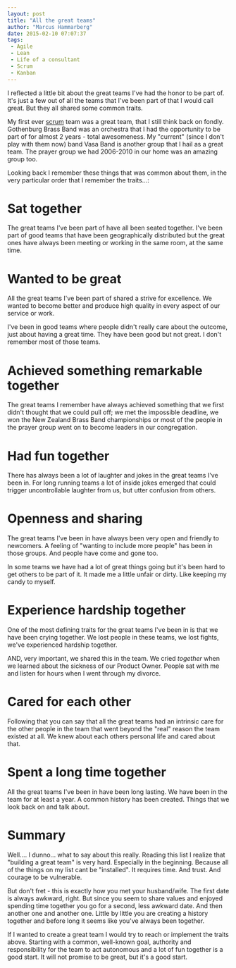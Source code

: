 ```yaml
---
layout: post
title: "All the great teams"
author: "Marcus Hammarberg"
date: 2015-02-10 07:07:37
tags:
 - Agile
 - Lean
 - Life of a consultant
 - Scrum
 - Kanban
---
```


I reflected a little bit about the great teams I've had the honor to be part of. It's just a few out of all the teams that I've been part of that I would call great. But they all shared some common traits.

My first ever [scrum](http://en.wikipedia.org/wiki/Scrum_%28software_development%29) team was a great team, that I still think back on fondly. Gothenburg Brass Band was an orchestra that I had the opportunity to be part of for almost 2 years - total awesomeness. My "current" (since I don't play with them now) band Vasa Band is another group that I hail as a great team. The prayer group we had 2006-2010 in our home was an amazing group too.

Looking back I remember these things that was common about them, in the very particular order that I remember the traits...:

<a name='more'></a>

# Sat together
The great teams I've been part of have all been seated together. I've been part of good teams that have been geographically distributed but the great ones have always been meeting or working in the same room, at the same time.

# Wanted to be great
All the great teams I've been part of shared a strive for excellence. We wanted to become better and produce high quality in every aspect of our service or work.

I've been in good teams where people didn't really care about the outcome, just about having a great time. They have been good but not great. I don't remember most of those teams.

# Achieved something remarkable together
The great teams I remember have always achieved something that we first didn't thought that we could pull off; we met the impossible deadline, we won the New Zealand Brass Band championships or most of the people in the prayer group went on to become leaders in our congregation.

# Had fun together
There has always been a lot of laughter and jokes in the great teams I've been in. For long running teams a lot of inside jokes emerged that could trigger uncontrollable laughter from us, but utter confusion from others.

# Openness and sharing
The great teams I've been in have always been very open and friendly to newcomers. A feeling of "wanting to include more people" has been in those groups. And people have come and gone too.

In some teams we have had a lot of great things going but it's been hard to get others to be part of it. It made me a little unfair or dirty. Like keeping my candy to myself.

# Experience hardship together
One of the most defining traits for the great teams I've been in is that we have been crying together. We lost people in these teams, we lost fights, we've experienced hardship together.

AND, very important, we shared this in the team. We cried _together_ when we learned about the sickness of our Product Owner. People sat with me and listen for hours when I went through my divorce.

# Cared for each other
Following that you can say that all the great teams had an intrinsic care for the other people in the team that went beyond the "real" reason the team existed at all. We knew about each others personal life and cared about that.

# Spent a long time together
All the great teams I've been in have been long lasting. We have been in the team for at least a year. A common history has been created. Things that we look back on and talk about.

# Summary
Well.... I dunno... what to say about this really. Reading this list I realize that "building a great team" is very hard. Especially in the beginning. Because all of the things on my list cant be "installed". It requires time. And trust. And courage to be vulnerable.

But don't fret - this is exactly how you met your husband/wife. The first date is always awkward, right. But since you seem to share values and enjoyed spending time together you go for a second, less awkward date. And then another one and another one. Little by little you are creating a history together and before long it seems like you've always been together.

If I wanted to create a great team I would try to reach or implement the traits above. Starting with a common, well-known goal, authority and responsibility for the team to act autonomous and a lot of fun together is a good start. It will not promise to be great, but it's a good start. 